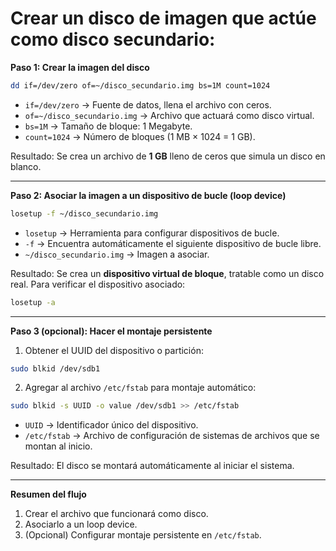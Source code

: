 # Crear un disco de imagen que actúe como disco secundario:


**Paso 1: Crear la imagen del disco**

```bash
dd if=/dev/zero of=~/disco_secundario.img bs=1M count=1024
```

* `if=/dev/zero` → Fuente de datos, llena el archivo con ceros.
* `of=~/disco_secundario.img` → Archivo que actuará como disco virtual.
* `bs=1M` → Tamaño de bloque: 1 Megabyte.
* `count=1024` → Número de bloques (1 MB × 1024 = 1 GB).

Resultado: Se crea un archivo de **1 GB** lleno de ceros que simula un disco en blanco.

---

**Paso 2: Asociar la imagen a un dispositivo de bucle (loop device)**

```bash
losetup -f ~/disco_secundario.img
```

* `losetup` → Herramienta para configurar dispositivos de bucle.
* `-f` → Encuentra automáticamente el siguiente dispositivo de bucle libre.
* `~/disco_secundario.img` → Imagen a asociar.

Resultado: Se crea un **dispositivo virtual de bloque**, tratable como un disco real.
Para verificar el dispositivo asociado:

```bash
losetup -a
```

---

**Paso 3 (opcional): Hacer el montaje persistente**

1. Obtener el UUID del dispositivo o partición:

```bash
sudo blkid /dev/sdb1
```

2. Agregar al archivo `/etc/fstab` para montaje automático:

```bash
sudo blkid -s UUID -o value /dev/sdb1 >> /etc/fstab
```

* `UUID` → Identificador único del dispositivo.
* `/etc/fstab` → Archivo de configuración de sistemas de archivos que se montan al inicio.

Resultado: El disco se montará automáticamente al iniciar el sistema.

---

**Resumen del flujo**

1. Crear el archivo que funcionará como disco.
2. Asociarlo a un loop device.
3. (Opcional) Configurar montaje persistente en `/etc/fstab`.